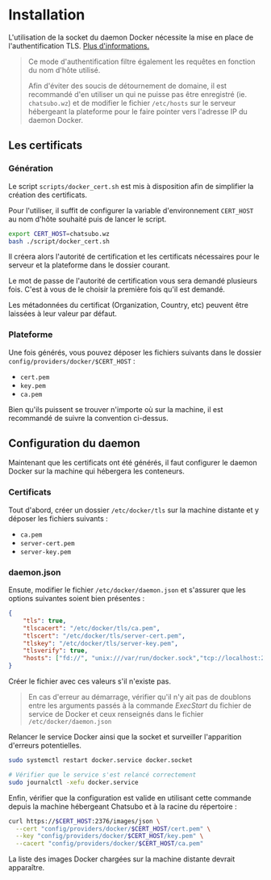 # Installation

L'utilisation de la socket du daemon Docker nécessite la mise en place de l'authentification TLS. <a href="https://docs.docker.com/engine/security/protect-access/#use-tls-https-to-protect-the-docker-daemon-socket">Plus d'informations.</a>

> Ce mode d'authentification filtre également les requêtes en fonction du nom d'hôte utilisé.
>
> Afin d'éviter des soucis de détournement de domaine, il est recommandé d'en utiliser un qui ne puisse pas être enregistré (ie. `chatsubo.wz`) et de modifier le fichier `/etc/hosts` sur le serveur hébergeant la plateforme pour le faire pointer vers l'adresse IP du daemon Docker.

## Les certificats
### Génération

Le script `scripts/docker_cert.sh` est mis à disposition afin de simplifier la création des certificats.

Pour l'utiliser, il suffit de configurer la variable d'environnement `CERT_HOST` au nom d'hôte souhaité puis de lancer le script.

```bash
export CERT_HOST=chatsubo.wz
bash ./script/docker_cert.sh
```

Il créera alors l'autorité de certification et les certificats nécessaires pour le serveur et la plateforme dans le dossier courant. 

Le mot de passe de l'autorité de certification vous sera demandé plusieurs fois. C'est à vous de le choisir la première fois qu'il est demandé.

Les métadonnées du certificat (Organization, Country, etc) peuvent être laissées à leur valeur par défaut.

### Plateforme

Une fois générés, vous pouvez déposer les fichiers suivants dans le dossier `config/providers/docker/$CERT_HOST` :

+ `cert.pem`
+ `key.pem`
+ `ca.pem`

Bien qu'ils puissent se trouver n'importe où sur la machine, il est recommandé de suivre la convention ci-dessus. 

## Configuration du daemon

Maintenant que les certificats ont été générés, il faut configurer le daemon Docker sur la machine qui hébergera les conteneurs.

### Certificats

Tout d'abord, créer un dossier `/etc/docker/tls` sur la machine distante et y déposer les fichiers suivants :

+ `ca.pem`
+ `server-cert.pem`
+ `server-key.pem`

### daemon.json

Ensute, modifier le fichier `/etc/docker/daemon.json` et s'assurer que les options suivantes soient bien présentes : 

```json 
{
    "tls": true,
    "tlscacert": "/etc/docker/tls/ca.pem",
    "tlscert": "/etc/docker/tls/server-cert.pem",
    "tlskey": "/etc/docker/tls/server-key.pem",
    "tlsverify": true,
    "hosts": ["fd://", "unix:///var/run/docker.sock","tcp://localhost:2376"]
}
```

Créer le fichier avec ces valeurs s'il n'existe pas.

> En cas d'erreur au démarrage, vérifier qu'il n'y ait pas de doublons entre les arguments passés à la commande *ExecStart* du fichier de service de Docker et ceux renseignés dans le fichier `/etc/docker/daemon.json`


Relancer le service Docker ainsi que la socket et surveiller l'apparition d'erreurs potentielles.

```bash
sudo systemctl restart docker.service docker.socket

# Vérifier que le service s'est relancé correctement
sudo journalctl -xefu docker.service
```

Enfin, vérifier que la configuration est valide en utilisant cette commande depuis la machine hébergeant Chatsubo et à la racine du répertoire :

```bash
curl https://$CERT_HOST:2376/images/json \
  --cert "config/providers/docker/$CERT_HOST/cert.pem" \
  --key "config/providers/docker/$CERT_HOST/key.pem" \
  --cacert "config/providers/docker/$CERT_HOST/ca.pem"
```

La liste des images Docker chargées sur la machine distante devrait apparaître.